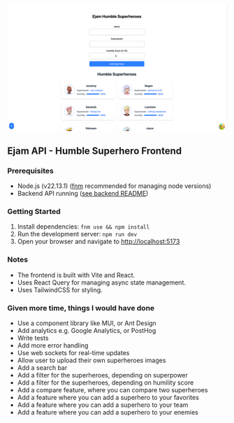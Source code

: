 ![alt text](imgs/image.png)

## Ejam API - Humble Superhero Frontend

### Prerequisites
- Node.js (v22.13.1) ([fnm](https://github.com/Schniz/fnm) recommended for managing node versions)
- Backend API running ([see backend README](../backend/README.md))

### Getting Started
1. Install dependencies: `fnm use && npm install`
2. Run the development server: `npm run dev`
3. Open your browser and navigate to [http://localhost:5173](http://localhost:5173)

### Notes
- The frontend is built with Vite and React.
- Uses React Query for managing async state management.
- Uses TailwindCSS for styling.

### Given more time, things I would have done
- Use a component library like MUI, or Ant Design
- Add analytics e.g. Google Analytics, or PostHog
- Write tests
- Add more error handling
- Use web sockets for real-time updates
- Allow user to upload their own superheroes images
- Add a search bar
- Add a filter for the superheroes, depending on superpower
- Add a filter for the superheroes, depending on humility score
- Add a compare feature, where you can compare two superheroes
- Add a feature where you can add a superhero to your favorites
- Add a feature where you can add a superhero to your team
- Add a feature where you can add a superhero to your enemies


